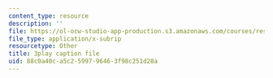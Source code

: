 ```yaml
---
content_type: resource
description: ''
file: https://ol-ocw-studio-app-production.s3.amazonaws.com/courses/res-3-004-visualizing-materials-science-fall-2017/88c0a40ca5c2599796463f98c251d28a_odOULv5UqAg.vtt
file_type: application/x-subrip
resourcetype: Other
title: 3play caption file
uid: 88c0a40c-a5c2-5997-9646-3f98c251d28a
---
```

